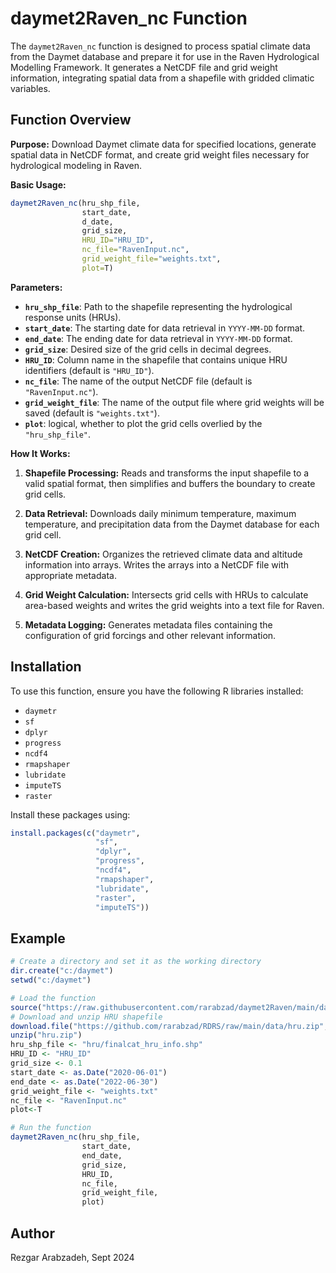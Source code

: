 # daymet2Raven_nc Function

The `daymet2Raven_nc` function is designed to process spatial climate data from the Daymet database and prepare it for use in the Raven Hydrological Modelling Framework. It generates a NetCDF file and grid weight information, integrating spatial data from a shapefile with gridded climatic variables.

## Function Overview

**Purpose:** Download Daymet climate data for specified locations, generate spatial data in NetCDF format, and create grid weight files necessary for hydrological modeling in Raven.

**Basic Usage:**

```r
daymet2Raven_nc(hru_shp_file,
                start_date,
                d_date,
                grid_size,
                HRU_ID="HRU_ID",
                nc_file="RavenInput.nc",
                grid_weight_file="weights.txt",
                plot=T)
```

**Parameters:**

- **`hru_shp_file`**: Path to the shapefile representing the hydrological response units (HRUs).
- **`start_date`**: The starting date for data retrieval in `YYYY-MM-DD` format.
- **`end_date`**: The ending date for data retrieval in `YYYY-MM-DD` format.
- **`grid_size`**: Desired size of the grid cells in decimal degrees.
- **`HRU_ID`**: Column name in the shapefile that contains unique HRU identifiers (default is `"HRU_ID"`).
- **`nc_file`**: The name of the output NetCDF file (default is `"RavenInput.nc"`).
- **`grid_weight_file`**: The name of the output file where grid weights will be saved (default is `"weights.txt"`).
- **`plot`**: logical, whether to plot the grid cells overlied by the `"hru_shp_file"`.

**How It Works:**

1. **Shapefile Processing:** Reads and transforms the input shapefile to a valid spatial format, then simplifies and buffers the boundary to create grid cells.

2. **Data Retrieval:** Downloads daily minimum temperature, maximum temperature, and precipitation data from the Daymet database for each grid cell.

3. **NetCDF Creation:** Organizes the retrieved climate data and altitude information into arrays. Writes the arrays into a NetCDF file with appropriate metadata.

4. **Grid Weight Calculation:** Intersects grid cells with HRUs to calculate area-based weights and writes the grid weights into a text file for Raven.

5. **Metadata Logging:** Generates metadata files containing the configuration of grid forcings and other relevant information.

## Installation

To use this function, ensure you have the following R libraries installed:

- `daymetr`
- `sf`
- `dplyr`
- `progress`
- `ncdf4`
- `rmapshaper`
- `lubridate`
- `imputeTS`
- `raster`

Install these packages using:

```r
install.packages(c("daymetr",
                   "sf",
                   "dplyr",
                   "progress",
                   "ncdf4",
                   "rmapshaper",
                   "lubridate",
                   "raster",
                   "imputeTS"))
```

## Example

```r
# Create a directory and set it as the working directory
dir.create("c:/daymet")
setwd("c:/daymet")

# Load the function
source("https://raw.githubusercontent.com/rarabzad/daymet2Raven/main/daymet2Raven_nc.R")
# Download and unzip HRU shapefile
download.file("https://github.com/rarabzad/RDRS/raw/main/data/hru.zip", "hru.zip")
unzip("hru.zip")
hru_shp_file <- "hru/finalcat_hru_info.shp"
HRU_ID <- "HRU_ID"
grid_size <- 0.1
start_date <- as.Date("2020-06-01")
end_date <- as.Date("2022-06-30")
grid_weight_file <- "weights.txt"
nc_file <- "RavenInput.nc"
plot<-T

# Run the function
daymet2Raven_nc(hru_shp_file,
                start_date,
                end_date,
                grid_size,
                HRU_ID,
                nc_file,
                grid_weight_file,
                plot)
```

## Author

Rezgar Arabzadeh, Sept 2024
